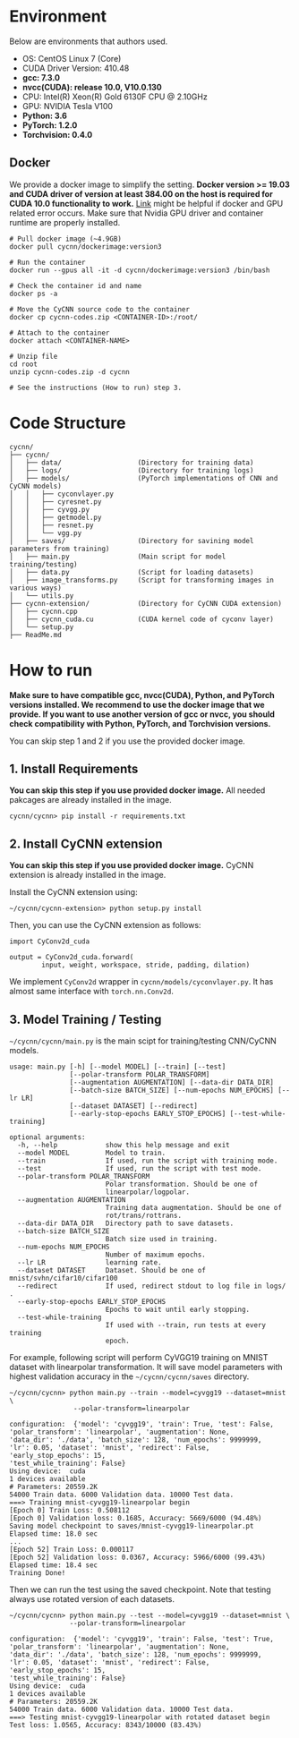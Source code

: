 # Environment

Below are environments that authors used.

- OS: CentOS Linux 7 (Core)
- CUDA Driver Version: 410.48 
- **gcc: 7.3.0**
- **nvcc(CUDA): release 10.0, V10.0.130**
- CPU: Intel(R) Xeon(R) Gold 6130F CPU @ 2.10GHz
- GPU: NVIDIA Tesla V100
- **Python: 3.6**
- **PyTorch: 1.2.0**
- **Torchvision: 0.4.0**

## Docker

We provide a docker image to simplify the setting. **Docker version >= 19.03 and CUDA driver of version at least 384.00 on the host is required for CUDA 10.0 functionality to work.**  [Link](http://collabnix.com/introducing-new-docker-cli-api-support-for-nvidia-gpus-under-docker-engine-19-03-0-beta-release/) might be helpful if docker and GPU related error occurs. Make sure that Nvidia GPU driver and container runtime are properly installed.


```plaintext
# Pull docker image (~4.9GB)
docker pull cycnn/dockerimage:version3

# Run the container
docker run --gpus all -it -d cycnn/dockerimage:version3 /bin/bash

# Check the container id and name
docker ps -a

# Move the CyCNN source code to the container
docker cp cycnn-codes.zip <CONTAINER-ID>:/root/

# Attach to the container
docker attach <CONTAINER-NAME>

# Unzip file
cd root
unzip cycnn-codes.zip -d cycnn

# See the instructions (How to run) step 3.
```


# Code Structure
```plaintext
cycnn/
├── cycnn/
│   ├── data/                   (Directory for training data)
│   ├── logs/                   (Directory for training logs)
│   ├── models/                 (PyTorch implementations of CNN and CyCNN models)
│   │   ├── cyconvlayer.py
│   │   ├── cyresnet.py
│   │   ├── cyvgg.py
│   │   ├── getmodel.py
│   │   ├── resnet.py
│   │   └── vgg.py
│   ├── saves/                  (Directory for savining model parameters from training)
│   ├── main.py                 (Main script for model training/testing)
│   ├── data.py                 (Script for loading datasets)
│   ├── image_transforms.py     (Script for transforming images in various ways)
│   └── utils.py
├── cycnn-extension/            (Directory for CyCNN CUDA extension)
│   ├── cycnn.cpp
│   ├── cycnn_cuda.cu           (CUDA kernel code of cyconv layer)
│   └── setup.py
├── ReadMe.md

```

# How to run

**Make sure to have compatible gcc, nvcc(CUDA), Python, and PyTorch versions installed. We recommend to use the docker image that we provide. If you want to use another version of gcc or nvcc, you should check compatibility with Python, PyTorch, and Torchvision versions.**

You can skip step 1 and 2 if you use the provided docker image.

## 1. Install Requirements

**You can skip this step if you use provided docker image.** All needed pakcages are already installed in the image.
```plaintext
cycnn/cycnn> pip install -r requirements.txt
```

## 2. Install CyCNN extension

**You can skip this step if you use provided docker image.** CyCNN extension is already installed in the image.

Install the CyCNN extension using:

```plaintext
~/cycnn/cycnn-extension> python setup.py install
```

Then, you can use the CyCNN extension as follows: 

```plaintext
import CyConv2d_cuda

output = CyConv2d_cuda.forward(
        input, weight, workspace, stride, padding, dilation)
```

We implement `CyConv2d` wrapper in `cycnn/models/cyconvlayer.py`. It has almost same interface with `torch.nn.Conv2d`. 


## 3. Model Training / Testing

`~/cycnn/cycnn/main.py` is the main scipt for training/testing CNN/CyCNN models. 

```plaintext
usage: main.py [-h] [--model MODEL] [--train] [--test]
               [--polar-transform POLAR_TRANSFORM]
               [--augmentation AUGMENTATION] [--data-dir DATA_DIR]
               [--batch-size BATCH_SIZE] [--num-epochs NUM_EPOCHS] [--lr LR]
               [--dataset DATASET] [--redirect]
               [--early-stop-epochs EARLY_STOP_EPOCHS] [--test-while-training]

optional arguments:
  -h, --help            show this help message and exit
  --model MODEL         Model to train.
  --train               If used, run the script with training mode.
  --test                If used, run the script with test mode.
  --polar-transform POLAR_TRANSFORM
                        Polar transformation. Should be one of
                        linearpolar/logpolar.
  --augmentation AUGMENTATION
                        Training data augmentation. Should be one of
                        rot/trans/rottrans.
  --data-dir DATA_DIR   Directory path to save datasets.
  --batch-size BATCH_SIZE
                        Batch size used in training.
  --num-epochs NUM_EPOCHS
                        Number of maximum epochs.
  --lr LR               learning rate.
  --dataset DATASET     Dataset. Should be one of mnist/svhn/cifar10/cifar100
  --redirect            If used, redirect stdout to log file in logs/ .
  --early-stop-epochs EARLY_STOP_EPOCHS
                        Epochs to wait until early stopping.
  --test-while-training
                        If used with --train, run tests at every training
                        epoch.

```

For example, following script will perform CyVGG19 training on MNIST dataset with linearpolar transformation. It will save model parameters with highest validation accuracy in the `~/cycnn/cycnn/saves` directory.

```plaintext
~/cycnn/cycnn> python main.py --train --model=cyvgg19 --dataset=mnist \
				--polar-transform=linearpolar 

configuration:  {'model': 'cyvgg19', 'train': True, 'test': False, 
'polar_transform': 'linearpolar', 'augmentation': None, 
'data_dir': './data', 'batch_size': 128, 'num_epochs': 9999999,
'lr': 0.05, 'dataset': 'mnist', 'redirect': False, 'early_stop_epochs': 15, 
'test_while_training': False}
Using device:  cuda
1 devices available
# Parameters: 20559.2K
54000 Train data. 6000 Validation data. 10000 Test data.
===> Training mnist-cyvgg19-linearpolar begin
[Epoch 0] Train Loss: 0.508112
[Epoch 0] Validation loss: 0.1685, Accuracy: 5669/6000 (94.48%)
Saving model checkpoint to saves/mnist-cyvgg19-linearpolar.pt
Elapsed time: 18.0 sec
...
[Epoch 52] Train Loss: 0.000117
[Epoch 52] Validation loss: 0.0367, Accuracy: 5966/6000 (99.43%)
Elapsed time: 18.4 sec
Training Done!
```

Then we can run the test using the saved checkpoint. Note that testing always use rotated version of each datasets.

```plaintext
~/cycnn/cycnn> python main.py --test --model=cyvgg19 --dataset=mnist \
			   --polar-transform=linearpolar

configuration:  {'model': 'cyvgg19', 'train': False, 'test': True, 
'polar_transform': 'linearpolar', 'augmentation': None, 
'data_dir': './data', 'batch_size': 128, 'num_epochs': 9999999, 
'lr': 0.05, 'dataset': 'mnist', 'redirect': False, 'early_stop_epochs': 15,
'test_while_training': False}
Using device:  cuda
1 devices available
# Parameters: 20559.2K
54000 Train data. 6000 Validation data. 10000 Test data.
===> Testing mnist-cyvgg19-linearpolar with rotated dataset begin
Test loss: 1.0565, Accuracy: 8343/10000 (83.43%)
```

